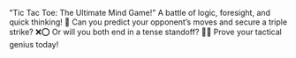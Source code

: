 "Tic Tac Toe: The Ultimate Mind Game!"
A battle of logic, foresight, and quick thinking! 🎯 Can you predict your opponent’s moves and secure a triple strike? ❌⭕ Or will you both end in a tense standoff? 🤯🔄 Prove your tactical genius today!


